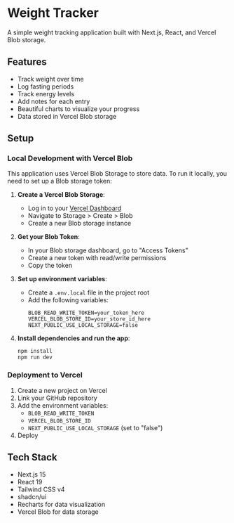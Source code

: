 # Weight Tracker

A simple weight tracking application built with Next.js, React, and Vercel Blob storage.

## Features

- Track weight over time
- Log fasting periods
- Track energy levels
- Add notes for each entry
- Beautiful charts to visualize your progress
- Data stored in Vercel Blob storage

## Setup

### Local Development with Vercel Blob

This application uses Vercel Blob Storage to store data. To run it locally, you need to set up a Blob storage token:

1. **Create a Vercel Blob Storage**:
   - Log in to your [Vercel Dashboard](https://vercel.com/dashboard)
   - Navigate to Storage > Create > Blob
   - Create a new Blob storage instance

2. **Get your Blob Token**:
   - In your Blob storage dashboard, go to "Access Tokens"
   - Create a new token with read/write permissions
   - Copy the token

3. **Set up environment variables**:
   - Create a `.env.local` file in the project root
   - Add the following variables:
     ```
     BLOB_READ_WRITE_TOKEN=your_token_here
     VERCEL_BLOB_STORE_ID=your_store_id_here
     NEXT_PUBLIC_USE_LOCAL_STORAGE=false
     ```

4. **Install dependencies and run the app**:
   ```
   npm install
   npm run dev
   ```

### Deployment to Vercel

1. Create a new project on Vercel
2. Link your GitHub repository
3. Add the environment variables:
   - `BLOB_READ_WRITE_TOKEN`
   - `VERCEL_BLOB_STORE_ID`
   - `NEXT_PUBLIC_USE_LOCAL_STORAGE` (set to "false")
4. Deploy

## Tech Stack

- Next.js 15
- React 19
- Tailwind CSS v4
- shadcn/ui
- Recharts for data visualization
- Vercel Blob for data storage

